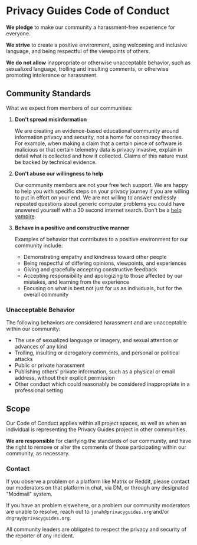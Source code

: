 # Privacy Guides Code of Conduct

 **We pledge** to make our community a harassment-free experience for everyone.

**We strive** to create a positive environment, using welcoming and inclusive language, and being respectful of the viewpoints of others.

**We do not allow** inappropriate or otherwise unacceptable behavior, such as sexualized language, trolling and insulting comments, or otherwise promoting intolerance or harassment.

## Community Standards

What we expect from members of our communities:

1. **Don't spread misinformation**
   
   We are creating an evidence-based educational community around information privacy and security, not a home for conspiracy theories. For example, when making a claim that a certain piece of software is malicious or that certain telemetry data is privacy invasive, explain in detail what is collected and how it collected. Claims of this nature must be backed by technical evidence.
   
1. **Don't abuse our willingness to help**
   
   Our community members are not your free tech support. We are happy to help you with specific steps on your privacy journey if you are willing to put in effort on your end. We are not willing to answer endlessly repeated questions about generic computer problems you could have answered yourself with a 30 second internet search. Don't be a [help vampire](https://slash7.com/2006/12/22/vampires/).
  
1. **Behave in a positive and constructive manner**

   Examples of behavior that contributes to a positive environment for our community include:

   - Demonstrating empathy and kindness toward other people
   - Being respectful of differing opinions, viewpoints, and experiences
   - Giving and gracefully accepting constructive feedback
   - Accepting responsibility and apologizing to those affected by our mistakes, and learning from the experience
   - Focusing on what is best not just for us as individuals, but for the overall community

### Unacceptable Behavior

The following behaviors are considered harassment and are unacceptable within our community:

- The use of sexualized language or imagery, and sexual attention or advances of any kind
- Trolling, insulting or derogatory comments, and personal or political attacks
- Public or private harassment
- Publishing others' private information, such as a physical or email address, without their explicit permission
- Other conduct which could reasonably be considered inappropriate in a professional setting

## Scope

Our Code of Conduct applies within all project spaces, as well as when an individual is representing the Privacy Guides project in other communities.

**We are responsible** for clarifying the standards of our community, and have the right to remove or alter the comments of those participating within our community, as necessary.

### Contact

If you observe a problem on a platform like Matrix or Reddit, please contact our moderators on that platform in chat, via DM, or through any designated "Modmail" system.

If you have an problem elswehere, or a problem our community moderators are unable to resolve, reach out to `jonah@privacyguides.org` and/or `dngray@privacyguides.org`.

All community leaders are obligated to respect the privacy and security of the reporter of any incident.
